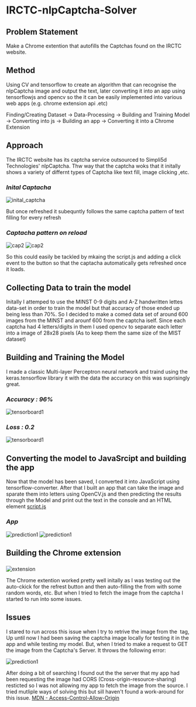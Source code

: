 # IRCTC-nlpCaptcha-Solver

## Problem Statement
Make a Chrome extention that autofills the Captchas found on the IRCTC website.

## Method
Using CV and tensorflow to create an algorithm that can recognise the nlpCaptcha image and output the text, 
later converting it into an app using tensorflowjs and opencv so the it can be easily implemented into various web apps (e.g. chrome extension api .etc)

Finding/Creating Dataset -> Data-Processing -> Building and Training Model -> Converting into js -> Building an app -> Converting it into a Chrome Extension

## Approach
The IRCTC website has its captcha service outsourced to Simpli5d Technologies' nlpCaptcha.
Thw way that the captcha woks that it initally shows a variety of differnt types of Captcha like text fill, image clicking ,etc.

### *Inital Captacha*
![inital_captcha](readme-assets/cap1.jpg)

But once refreshed it subequntly follows the same captcha pattern of text filling for every refresh

### *Captacha pattern on reload*
![cap2](readme-assets/cap5.jpg) 
![cap2](readme-assets/cap4.jpg) 

So this could easily be tackled by mkaing the script.js and adding a click event to the button so that the captacha automatically gets refreshed once it loads. 

## Collecting Data to train the model
Initally I attemped to use the MINST 0-9 digits and A-Z handwritten lettes data-set in order to train the model but that accuracy of those ended up being less than 70%.
So I decided to make a comed data set of around 600 images from the MINST and arounf 600 from the captcha iself.
Since each captcha had 4 letters/digits in them I used opencv to separate each letter into a image of 28x28 pixels (As to keep them the same size of the MIST dataset)

## Building and Training the Model
I made a classic Multi-layer Perceptron neural network and traind using the keras.tensorflow library it with the data the accuracy on this was suprisingly great.

### *Accuracy : 96%*
![tensorboard1](readme-assets/accuracy.jpg)

### *Loss : 0.2*
![tensorboard1](readme-assets/loss.jpg) 

## Converting the model to JavaSrcipt and building the app

Now that the model has been saved, I converted it into JavaScript using tensorflow-converter. After that I built an app that can take the image and sparate them into letters using OpenCV.js and then predicting the results through the Model and print out the text in the console and an HTML element [script.js](app/script.js)

### *App*
![prediction1](readme-assets/app1.jpg) 
![prediction1](readme-assets/app2.jpg) 

## Building the Chrome extension
###
![extension](readme-assets/extension.jpg)

The Chrome extention worked pretty well initally as I was testing out the auto-ckick for the refrest button and then auto-filling the from with some random words, etc. But when I tried to fetch the image from the captcha I started to run into some issues.

## Issues

I stared to run across this issue when I try to retrive the image from the <img> tag, Up until now I had been saving the captcha image locally for testing it in the app and while testing my model. But, when I tried to make a request to GET the image from the Captcha's Server. It throws the following error:

![prediction1](readme-assets/err.jpg)

After doing a bit of searching I found out the the server that my app had been requesting the image had CORS (Cross-origin-resource-sharing) resticted so I was not allowing my app to fetch the image from the source. I tried mutliple ways of solving this but sill haven't found a work-around for this issue. [MDN - Access-Control-Allow-Origin](https://developer.mozilla.org/en-US/docs/Web/HTTP/Headers/Access-Control-Allow-Origin)

